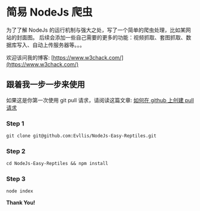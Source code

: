 <!--
 * @Description: nodejs爬虫
 * @Author: Evllis
 * @Date: 2019-10-10 14:30:25
 * @LastEditors: Evllis
 * @LastEditTime: 2019-10-10 15:08:00
 -->

# 简易 NodeJs 爬虫

为了了解 NodeJs 的运行机制与强大之处，写了一个简单的爬虫处理，比如某网站的封面图。
后续会添加一些自己需要的更多的功能：视频抓取、套图抓取、数据库写入、自动上传服务器等。。。

欢迎该问我的博客: [https://www.w3chack.com/](https://www.w3chack.com/)

## 跟着我一步一步来使用

如果这是你第一次使用 git pull 请求，请阅读这篇文章: [如何在 github 上创建 pull 请求](https://www.digitalocean.com/community/tutorials/how-to-create-a-pull-request-on-github)

### Step 1

```markdown
git clone git@github.com:Evllis/NodeJs-Easy-Reptiles.git
```

### Step 2

```markdown
cd NodeJs-Easy-Reptiles && npm install
```

### Step 3

```markdown
node index
```

**Thank You!**
